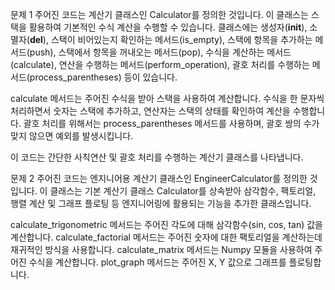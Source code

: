 
문제 1
주어진 코드는 계산기 클래스인 Calculator를 정의한 것입니다. 이 클래스는 스택을 활용하여 기본적인 수식 계산을 수행할 수 있습니다. 클래스에는 생성자(__init__), 소멸자(__del__), 스택이 비어있는지 확인하는 메서드(is_empty), 스택에 항목을 추가하는 메서드(push), 스택에서 항목을 꺼내오는 메서드(pop), 수식을 계산하는 메서드(calculate), 연산을 수행하는 메서드(perform_operation), 괄호 처리를 수행하는 메서드(process_parentheses) 등이 있습니다.

calculate 메서드는 주어진 수식을 받아 스택을 사용하여 계산합니다. 수식을 한 문자씩 처리하면서 숫자는 스택에 추가하고, 연산자는 스택의 상태를 확인하여 계산을 수행합니다. 괄호 처리를 위해서는 process_parentheses 메서드를 사용하며, 괄호 쌍의 수가 맞지 않으면 예외를 발생시킵니다.

이 코드는 간단한 사칙연산 및 괄호 처리를 수행하는 계산기 클래스를 나타냅니다.

문제 2
주어진 코드는 엔지니어용 계산기 클래스인 EngineerCalculator를 정의한 것입니다. 이 클래스는 기본 계산기 클래스 Calculator를 상속받아 삼각함수, 팩토리얼, 행렬 계산 및 그래프 플로팅 등 엔지니어링에 활용되는 기능을 추가한 클래스입니다.

calculate_trigonometric 메서드는 주어진 각도에 대해 삼각함수(sin, cos, tan) 값을 계산합니다. calculate_factorial 메서드는 주어진 숫자에 대한 팩토리얼을 계산하는데 재귀적인 방식을 사용합니다. calculate_matrix 메서드는 Numpy 모듈을 사용하여 주어진 수식을 계산합니다. plot_graph 메서드는 주어진 X, Y 값으로 그래프를 플로팅합니다.
